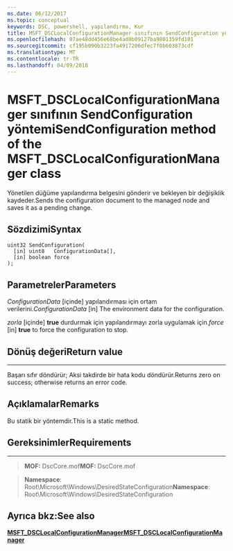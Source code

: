```yaml
---
ms.date: 06/12/2017
ms.topic: conceptual
keywords: DSC, powershell, yapılandırma, Kur
title: MSFT_DSCLocalConfigurationManager sınıfının SendConfiguration yöntemi
ms.openlocfilehash: 07ae48dd456e68be4ad0b09127ba9801359fd101
ms.sourcegitcommit: cf195b090b3223fa4917206dfec7f0b603873cdf
ms.translationtype: MT
ms.contentlocale: tr-TR
ms.lasthandoff: 04/09/2018
---
```

# <a name="sendconfiguration-method-of-the-msftdsclocalconfigurationmanager-class"></a><span data-ttu-id="2493f-103">MSFT_DSCLocalConfigurationManager sınıfının SendConfiguration yöntemi</span><span class="sxs-lookup"><span data-stu-id="2493f-103">SendConfiguration method of the MSFT_DSCLocalConfigurationManager class</span></span>

<span data-ttu-id="2493f-104">Yönetilen düğüme yapılandırma belgesini gönderir ve bekleyen bir değişiklik kaydeder.</span><span class="sxs-lookup"><span data-stu-id="2493f-104">Sends the configuration document to the managed node and saves it as a pending change.</span></span>

<a name="syntax"></a><span data-ttu-id="2493f-105">Sözdizimi</span><span class="sxs-lookup"><span data-stu-id="2493f-105">Syntax</span></span>
------

```mof
uint32 SendConfiguration(
  [in] uint8   ConfigurationData[],
  [in] boolean force
);
```

<a name="parameters"></a><span data-ttu-id="2493f-106">Parametreler</span><span class="sxs-lookup"><span data-stu-id="2493f-106">Parameters</span></span>
----------

<span data-ttu-id="2493f-107">*ConfigurationData* \[içinde\] yapılandırması için ortam verilerini.</span><span class="sxs-lookup"><span data-stu-id="2493f-107">*ConfigurationData* \[in\] The environment data for the configuration.</span></span>

<span data-ttu-id="2493f-108">*zorla* \[içinde\] **true** durdurmak için yapılandırmayı zorla uygulamak için.</span><span class="sxs-lookup"><span data-stu-id="2493f-108">*force* \[in\] **true** to force the configuration to stop.</span></span>

## <a name="return-value"></a><span data-ttu-id="2493f-109">Dönüş değeri</span><span class="sxs-lookup"><span data-stu-id="2493f-109">Return value</span></span>
------------

<span data-ttu-id="2493f-110">Başarı sıfır döndürür; Aksi takdirde bir hata kodu döndürür.</span><span class="sxs-lookup"><span data-stu-id="2493f-110">Returns zero on success; otherwise returns an error code.</span></span>

## <a name="remarks"></a><span data-ttu-id="2493f-111">Açıklamalar</span><span class="sxs-lookup"><span data-stu-id="2493f-111">Remarks</span></span>

<span data-ttu-id="2493f-112">Bu statik bir yöntemdir.</span><span class="sxs-lookup"><span data-stu-id="2493f-112">This is a static method.</span></span>

## <a name="requirements"></a><span data-ttu-id="2493f-113">Gereksinimler</span><span class="sxs-lookup"><span data-stu-id="2493f-113">Requirements</span></span>
------------
><span data-ttu-id="2493f-114">**MOF:** DscCore.mof</span><span class="sxs-lookup"><span data-stu-id="2493f-114">**MOF:** DscCore.mof</span></span>

><span data-ttu-id="2493f-115">**Namespace**: Root\Microsoft\Windows\DesiredStateConfiguration</span><span class="sxs-lookup"><span data-stu-id="2493f-115">**Namespace**: Root\Microsoft\Windows\DesiredStateConfiguration</span></span>


## <a name="see-also"></a><span data-ttu-id="2493f-116">Ayrıca bkz:</span><span class="sxs-lookup"><span data-stu-id="2493f-116">See also</span></span>


[<span data-ttu-id="2493f-117">**MSFT_DSCLocalConfigurationManager**</span><span class="sxs-lookup"><span data-stu-id="2493f-117">**MSFT_DSCLocalConfigurationManager**</span></span>](msft-dsclocalconfigurationmanager.md)